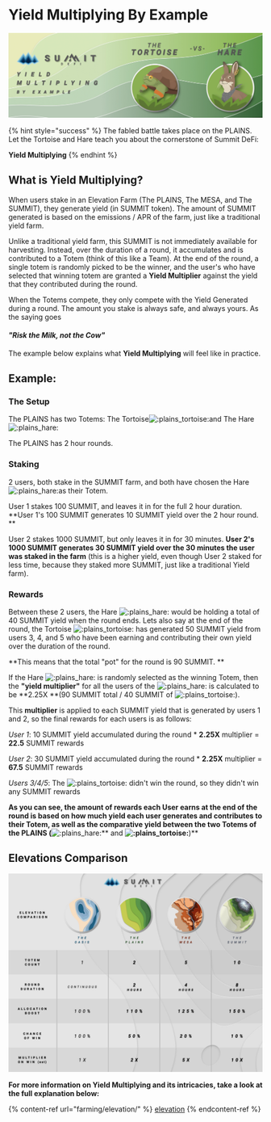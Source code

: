 # Yield Multiplying By Example

![](<.gitbook/assets/Yield Multiplying by Example Masthead (1).jpg>)

{% hint style="success" %}
The fabled battle takes place on the PLAINS. Let the Tortoise and Hare teach you about the cornerstone of Summit DeFi:

**Yield Multiplying**
{% endhint %}

## What is Yield Multiplying?

When users stake in an Elevation Farm (The PLAINS, The MESA, and The SUMMIT), they generate yield (in SUMMIT token). The amount of SUMMIT generated is based on the emissions / APR of the farm, just like a traditional yield farm.

Unlike a traditional yield farm, this SUMMIT is not immediately available for harvesting. Instead, over the duration of a round, it accumulates and is contributed to a Totem (think of this like a Team). At the end of the round, a single totem is randomly picked to be the winner, and the user's who have selected that winning totem are granted a **Yield Multiplier** against the yield that they contributed during the round.

When the Totems compete, they only compete with the Yield Generated during a round. The amount you stake is always safe, and always yours. As the saying goes

#### _**"Risk the Milk, not the Cow"**_

The example below explains what **Yield Multiplying** will feel like in practice.&#x20;

## Example:

### The Setup

The PLAINS has two Totems: The Tortoise![:plains\_tortoise:](https://cdn.discordapp.com/emojis/889257298197901342.png?size=96)and The Hare![:plains\_hare:](https://cdn.discordapp.com/emojis/889257298403405895.png?size=96)&#x20;

The PLAINS has 2 hour rounds.

### Staking

2 users, both stake in the SUMMIT farm, and both have chosen the Hare![:plains\_hare:](https://cdn.discordapp.com/emojis/889257298403405895.png?size=96)as their Totem.

User 1 stakes 100 SUMMIT, and leaves it in for the full 2 hour duration. **User 1's 100 SUMMIT generates 10 SUMMIT yield over the 2 hour round. **

User 2 stakes 1000 SUMMIT, but only leaves it in for 30 minutes. **User 2's 1000 SUMMIT generates 30 SUMMIT yield over the 30 minutes the user was staked in the farm** (this is a higher yield, even though User 2 staked for less time, because they staked more SUMMIT, just like a traditional Yield farm).&#x20;

### Rewards

Between these 2 users, the Hare ![:plains\_hare:](https://cdn.discordapp.com/emojis/889257298403405895.png?size=96) would be holding a total of 40 SUMMIT yield when the round ends. Lets also say at the end of the round, the Tortoise ![:plains\_tortoise:](https://cdn.discordapp.com/emojis/889257298197901342.png?size=96) has generated 50 SUMMIT yield from users 3, 4, and 5 who have been earning and contributing their own yield over the duration of the round.&#x20;

**This means that the total "pot" for the round is 90 SUMMIT. **

If the Hare ![:plains\_hare:](https://cdn.discordapp.com/emojis/889257298403405895.png?size=96) is randomly selected as the winning Totem, then the **"yield multiplier"** for all the users of the ![:plains\_hare:](https://cdn.discordapp.com/emojis/889257298403405895.png?size=96) is calculated to be **2.25X **(90 SUMMIT total / 40 SUMMIT of ![:plains\_tortoise:](https://cdn.discordapp.com/emojis/889257298197901342.png?size=96)).

This **multiplier** is applied to each SUMMIT yield that is generated by users 1 and 2, so the final rewards for each users is as follows:



_User 1_: 10 SUMMIT yield accumulated during the round \* **2.25X** multiplier = **22.5** SUMMIT rewards

_User 2_: 30 SUMMIT yield accumulated during the round \* **2.25X** multiplier = **67.5** SUMMIT rewards

_Users 3/4/5_: The ![:plains\_tortoise:](https://cdn.discordapp.com/emojis/889257298197901342.png?size=96) didn't win the round, so they didn't win any SUMMIT rewards



**As you can see, the amount of rewards each User earns at the end of the round is based on how much yield each user generates and contributes to their Totem, as well as the comparative yield between the two Totems of the PLAINS (**![:plains\_hare:](https://cdn.discordapp.com/emojis/889257298403405895.png?size=96)** and **![:plains\_tortoise:](https://cdn.discordapp.com/emojis/889257298197901342.png?size=96)**)**

## **Elevations Comparison**

![](.gitbook/assets/elevation-comparison.jpg)

**For more information on Yield Multiplying and its intricacies, take a look at the full explanation below:**

{% content-ref url="farming/elevation/" %}
[elevation](farming/elevation/)
{% endcontent-ref %}
